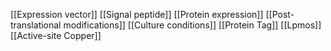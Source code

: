 [[Expression vector]]
[[Signal peptide]]
[[Protein expression]]
[[Post-translational modifications]]
[[Culture conditions]]
[[Protein Tag]]
[[Lpmos]]
[[Active-site Copper]]
